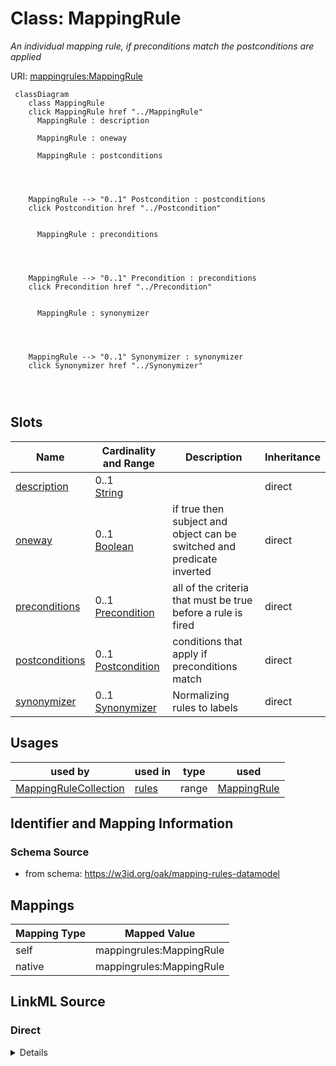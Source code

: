 

# Class: MappingRule


_An individual mapping rule, if preconditions match the postconditions are applied_





URI: [mappingrules:MappingRule](https://w3id.org/oak/mapping-rules-datamodel/MappingRule)






```{mermaid}
 classDiagram
    class MappingRule
    click MappingRule href "../MappingRule"
      MappingRule : description
        
      MappingRule : oneway
        
      MappingRule : postconditions
        
          
    
    
    MappingRule --> "0..1" Postcondition : postconditions
    click Postcondition href "../Postcondition"

        
      MappingRule : preconditions
        
          
    
    
    MappingRule --> "0..1" Precondition : preconditions
    click Precondition href "../Precondition"

        
      MappingRule : synonymizer
        
          
    
    
    MappingRule --> "0..1" Synonymizer : synonymizer
    click Synonymizer href "../Synonymizer"

        
      
```




<!-- no inheritance hierarchy -->


## Slots

| Name | Cardinality and Range | Description | Inheritance |
| ---  | --- | --- | --- |
| [description](description.md) | 0..1 <br/> [String](String.md) |  | direct |
| [oneway](oneway.md) | 0..1 <br/> [Boolean](Boolean.md) | if true then subject and object can be switched and predicate inverted | direct |
| [preconditions](preconditions.md) | 0..1 <br/> [Precondition](Precondition.md) | all of the criteria that must be true before a rule is fired | direct |
| [postconditions](postconditions.md) | 0..1 <br/> [Postcondition](Postcondition.md) | conditions that apply if preconditions match | direct |
| [synonymizer](synonymizer.md) | 0..1 <br/> [Synonymizer](Synonymizer.md) | Normalizing rules to labels | direct |





## Usages

| used by | used in | type | used |
| ---  | --- | --- | --- |
| [MappingRuleCollection](MappingRuleCollection.md) | [rules](rules.md) | range | [MappingRule](MappingRule.md) |






## Identifier and Mapping Information







### Schema Source


* from schema: https://w3id.org/oak/mapping-rules-datamodel




## Mappings

| Mapping Type | Mapped Value |
| ---  | ---  |
| self | mappingrules:MappingRule |
| native | mappingrules:MappingRule |







## LinkML Source

<!-- TODO: investigate https://stackoverflow.com/questions/37606292/how-to-create-tabbed-code-blocks-in-mkdocs-or-sphinx -->

### Direct

<details>
```yaml
name: MappingRule
description: An individual mapping rule, if preconditions match the postconditions
  are applied
from_schema: https://w3id.org/oak/mapping-rules-datamodel
attributes:
  description:
    name: description
    from_schema: https://w3id.org/oak/mapping-rules-datamodel
    rank: 1000
    domain_of:
    - MappingRule
    - Synonymizer
  oneway:
    name: oneway
    description: if true then subject and object can be switched and predicate inverted
    from_schema: https://w3id.org/oak/mapping-rules-datamodel
    rank: 1000
    ifabsent: 'False'
    domain_of:
    - MappingRule
    range: boolean
  preconditions:
    name: preconditions
    description: all of the criteria that must be true before a rule is fired
    from_schema: https://w3id.org/oak/mapping-rules-datamodel
    rank: 1000
    slot_uri: sh:condition
    domain_of:
    - MappingRule
    range: Precondition
  postconditions:
    name: postconditions
    description: conditions that apply if preconditions match
    from_schema: https://w3id.org/oak/mapping-rules-datamodel
    rank: 1000
    domain_of:
    - MappingRule
    range: Postcondition
  synonymizer:
    name: synonymizer
    description: Normalizing rules to labels.
    from_schema: https://w3id.org/oak/mapping-rules-datamodel
    rank: 1000
    domain_of:
    - MappingRule
    range: Synonymizer

```
</details>

### Induced

<details>
```yaml
name: MappingRule
description: An individual mapping rule, if preconditions match the postconditions
  are applied
from_schema: https://w3id.org/oak/mapping-rules-datamodel
attributes:
  description:
    name: description
    from_schema: https://w3id.org/oak/mapping-rules-datamodel
    rank: 1000
    alias: description
    owner: MappingRule
    domain_of:
    - MappingRule
    - Synonymizer
    range: string
  oneway:
    name: oneway
    description: if true then subject and object can be switched and predicate inverted
    from_schema: https://w3id.org/oak/mapping-rules-datamodel
    rank: 1000
    ifabsent: 'False'
    alias: oneway
    owner: MappingRule
    domain_of:
    - MappingRule
    range: boolean
  preconditions:
    name: preconditions
    description: all of the criteria that must be true before a rule is fired
    from_schema: https://w3id.org/oak/mapping-rules-datamodel
    rank: 1000
    slot_uri: sh:condition
    alias: preconditions
    owner: MappingRule
    domain_of:
    - MappingRule
    range: Precondition
  postconditions:
    name: postconditions
    description: conditions that apply if preconditions match
    from_schema: https://w3id.org/oak/mapping-rules-datamodel
    rank: 1000
    alias: postconditions
    owner: MappingRule
    domain_of:
    - MappingRule
    range: Postcondition
  synonymizer:
    name: synonymizer
    description: Normalizing rules to labels.
    from_schema: https://w3id.org/oak/mapping-rules-datamodel
    rank: 1000
    alias: synonymizer
    owner: MappingRule
    domain_of:
    - MappingRule
    range: Synonymizer

```
</details>